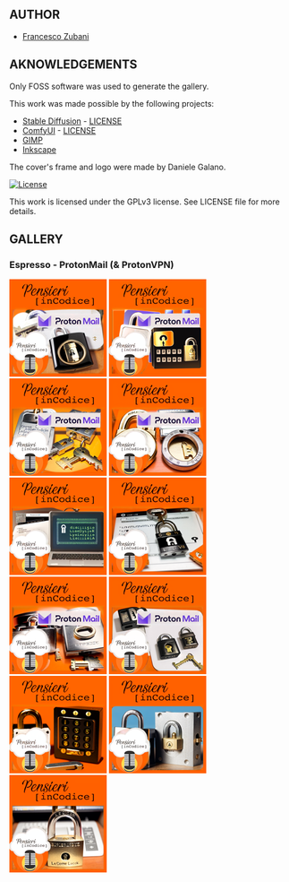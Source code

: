 ## AUTHOR

- [Francesco Zubani](https://www.linkedin.com/in/francesco-zubani-5957081a6/)

## AKNOWLEDGEMENTS

Only FOSS software was used to generate the gallery.

This work was made possible by the following projects:

- [Stable Diffusion](https://github.com/CompVis/stable-diffusion) - [LICENSE](https://github.com/CompVis/stable-diffusion/blob/main/LICENSE)
- [ComfyUI](https://github.com/comfyanonymous/ComfyUI) - [LICENSE](https://github.com/comfyanonymous/ComfyUI/blob/master/LICENSE)
- [GIMP](https://www.gimp.org/)
- [Inkscape](https://inkscape.org/)

The cover's frame and logo were made by Daniele Galano.

[![License](https://img.shields.io/badge/License-GPL%20v3-blue.svg)](http://www.gnu.org/licenses/gpl-3.0)

This work is licensed under the GPLv3 license.
See LICENSE file for more details.

## GALLERY

### Espresso - ProtonMail (& ProtonVPN)

<div class="gallery">
  <a href="PIC91_01.png"><img class="thumbnail" src="./thumbs/PIC91_01.png" alt="PIC91_01"></a>
  <a href="PIC91_02.png"><img class="thumbnail" src="./thumbs/PIC91_02.png" alt="PIC91_02"></a>
  <a href="PIC91_03.png"><img class="thumbnail" src="./thumbs/PIC91_03.png" alt="PIC91_03"></a>
  <a href="PIC91_04.png"><img class="thumbnail" src="./thumbs/PIC91_04.png" alt="PIC91_04"></a>
  <a href="PIC91_05.png"><img class="thumbnail" src="./thumbs/PIC91_05.png" alt="PIC91_05"></a>
  <a href="PIC91_06.png"><img class="thumbnail" src="./thumbs/PIC91_06.png" alt="PIC91_06"></a>
  <a href="PIC91_07.png"><img class="thumbnail" src="./thumbs/PIC91_07.png" alt="PIC91_07"></a>
  <a href="PIC91_08.png"><img class="thumbnail" src="./thumbs/PIC91_08.png" alt="PIC91_08"></a>
  <a href="PIC91_09.png"><img class="thumbnail" src="./thumbs/PIC91_09.png" alt="PIC91_09"></a>
  <a href="PIC91_10.png"><img class="thumbnail" src="./thumbs/PIC91_10.png" alt="PIC91_10"></a>
  <a href="PIC91_11.png"><img class="thumbnail" src="./thumbs/PIC91_11.png" alt="PIC91_11"></a>
</div>
</body>
</html>
